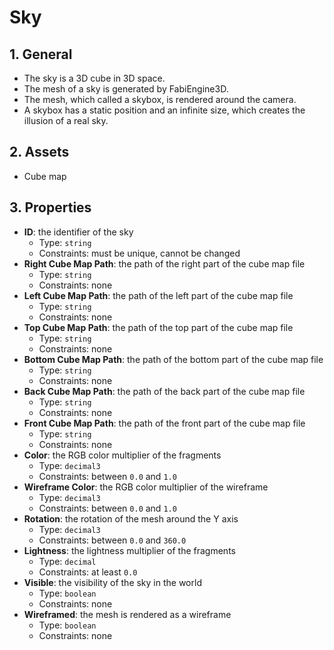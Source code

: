 # Sky

## 1. General

- The sky is a 3D cube in 3D space.
- The mesh of a sky is generated by FabiEngine3D.
- The mesh, which called a skybox, is rendered around the camera.
- A skybox has a static position and an infinite size, which creates the illusion of a real sky.

## 2. Assets

- Cube map

## 3. Properties

- **ID**: the identifier of the sky
  - Type: `string`
  - Constraints: must be unique, cannot be changed
- **Right Cube Map Path**: the path of the right part of the cube map file
  - Type: `string`
  - Constraints: none
- **Left Cube Map Path**: the path of the left part of the cube map file
  - Type: `string`
  - Constraints: none
- **Top Cube Map Path**: the path of the top part of the cube map file
  - Type: `string`
  - Constraints: none
- **Bottom Cube Map Path**: the path of the bottom part of the cube map file
  - Type: `string`
  - Constraints: none
- **Back Cube Map Path**: the path of the back part of the cube map file
  - Type: `string`
  - Constraints: none
- **Front Cube Map Path**: the path of the front part of the cube map file
  - Type: `string`
  - Constraints: none
- **Color**: the RGB color multiplier of the fragments
  - Type: `decimal3`
  - Constraints: between `0.0` and `1.0`
- **Wireframe Color**: the RGB color multiplier of the wireframe
  - Type: `decimal3`
  - Constraints: between `0.0` and `1.0`
- **Rotation**: the rotation of the mesh around the Y axis
  - Type: `decimal3`
  - Constraints: between `0.0` and `360.0`
- **Lightness**: the lightness multiplier of the fragments
  - Type: `decimal`
  - Constraints: at least `0.0`
- **Visible**: the visibility of the sky in the world
  - Type: `boolean`
  - Constraints: none
- **Wireframed**: the mesh is rendered as a wireframe
  - Type: `boolean`
  - Constraints: none
